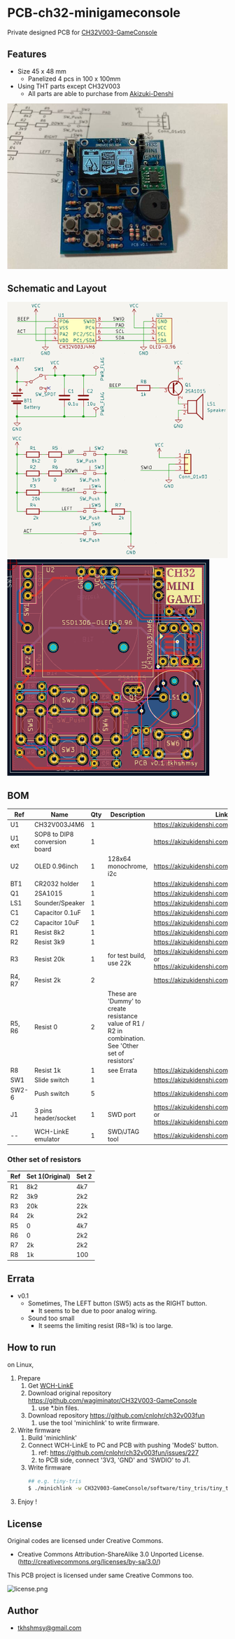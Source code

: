# PCB-ch32-minigameconsole

Private designed PCB for [CH32V003-GameConsole](https://github.com/wagiminator/CH32V003-GameConsole)

## Features
* Size 45 x 48 mm
  * Panelized 4 pcs in 100 x 100mm
* Using THT parts except CH32V003
  * All parts are able to purchase from [Akizuki-Denshi](https://akizukidenshi.com/)

![board](./resource/pcb-ch32-minigameconsole-v0.1.jpg)

## Schematic and Layout

![schematic](./resource/sch-v0.1.png)
![layout](./resource/layout-v0.1.png)

## BOM
|Ref|Name|Qty|Description|Link|
|---|----|---|-----------|----|
|U1|CH32V003J4M6|1||https://akizukidenshi.com/catalog/g/g118062/|
|U1 ext|SOP8 to DIP8 conversion board|1||https://akizukidenshi.com/catalog/g/g105154|
|U2|OLED 0.96inch|1|128x64 monochrome, i2c|https://akizukidenshi.com/catalog/g/g112031/|
|BT1|CR2032 holder|1||https://akizukidenshi.com/catalog/g/g100706/|
|Q1|2SA1015|1||https://akizukidenshi.com/catalog/g/g117091/|
|LS1|Sounder/Speaker|1||https://akizukidenshi.com/catalog/g/g104118/|
|C1|Capacitor 0.1uF|1||https://akizukidenshi.com/catalog/g/g115927/|
|C2|Capacitor 10uF|1||https://akizukidenshi.com/catalog/g/g103095/|
|R1|Resist 8k2|1||https://akizukidenshi.com/catalog/g/g116822/|
|R2|Resist 3k9|1||https://akizukidenshi.com/catalog/g/g116392/|
|R3|Resist 20k|1|for test build, use 22k|https://akizukidenshi.com/catalog/g/g107842/ or https://akizukidenshi.com/catalog/g/g116223/|
|R4, R7|Resist 2k|2||https://akizukidenshi.com/catalog/g/g116202/|
|R5, R6|Resist 0|2|These are 'Dummy' to create resistance value of R1 / R2 in combination. See 'Other set of resistors'||
|R8|Resist 1k|1|see Errata|https://akizukidenshi.com/catalog/g/g116102/|
|SW1|Slide switch|1||https://akizukidenshi.com/catalog/g/g115707/|
|SW2-6|Push switch|5||https://akizukidenshi.com/catalog/g/g103647/|
|J1|3 pins header/socket|1|SWD port|https://akizukidenshi.com/catalog/g/g115510/ or https://akizukidenshi.com/catalog/g/g110098/|
|--|WCH-LinkE emulator|1|SWD/JTAG tool|https://akizukidenshi.com/catalog/g/g118065/|

### Other set of resistors

|Ref|Set 1(Original)|Set 2|
|---|---------------|-----|
|R1|8k2|4k7|
|R2|3k9|2k2|
|R3|20k|22k|
|R4|2k|2k2|
|R5|0|4k7|
|R6|0|2k2|
|R7|2k|2k2|
|R8|1k|100|

## Errata
* v0.1
  * Sometimes, The LEFT button (SW5) acts as the RIGHT button.
    * It seems to be due to poor analog wiring.
  * Sound too small
    * It seems the limiting resist (R8=1k) is too large.

## How to run
on Linux,

1. Prepare
   1. Get [WCH-LinkE](https://akizukidenshi.com/catalog/g/g118065/)
   2. Download original repository https://github.com/wagiminator/CH32V003-GameConsole
      1. use *.bin files.
   3. Download repository https://github.com/cnlohr/ch32v003fun
      1. use the tool 'minichlink' to write firmware.
2. Write firmware
   1. Build 'minichlink'
   2. Connect WCH-LinkE to PC and PCB with pushing 'ModeS' button.
      1. ref: https://github.com/cnlohr/ch32v003fun/issues/227
      2. to PCB side, connect '3V3, 'GND' and 'SWDIO' to J1.
   3. Write firmware
        ```bash
        ## e.g. tiny-tris
        $ ./minichlink -w CH32V003-GameConsole/software/tiny_tris/tiny_tris.bin flash -b
        ```
3. Enjoy !

## License
Original codes are licensed under Creative Commons.
* Creative Commons Attribution-ShareAlike 3.0 Unported License. (http://creativecommons.org/licenses/by-sa/3.0/)

This PCB project is licensed under same Creative Commons too.

![license.png](https://i.creativecommons.org/l/by-sa/3.0/88x31.png)

## Author
* tkhshmsy@gmail.com